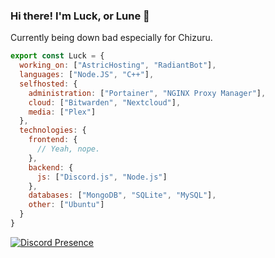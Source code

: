 ### Hi there! I'm Luck, or Lune 👋

Currently being down bad especially for Chizuru.

```js
export const Luck = {
  working_on: ["AstricHosting", "RadiantBot"],
  languages: ["Node.JS", "C++"],
  selfhosted: {
    administration: ["Portainer", "NGINX Proxy Manager"],
    cloud: ["Bitwarden", "Nextcloud"],
    media: ["Plex"]
  },
  technologies: {
    frontend: {
      // Yeah, nope.
    },
    backend: {
      js: ["Discord.js", "Node.js"]
    },
    databases: ["MongoDB", "SQLite", "MySQL"],
    other: ["Ubuntu"]
  }
}
```

[![Discord Presence](https://lanyard.cnrad.dev/api/759156960775110666)](https://discord.com/users/759156960775110666)
